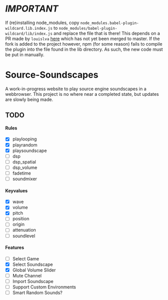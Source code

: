 # *IMPORTANT*

If (re)installing node_modules, copy `node_modules.babel-plugin-wildcard.lib.index.js` to `node_modules/babel-plugin-wildcard/lib/index.js` and replace the file that is there!
This depends on a PR made by `louislva` [here](https://github.com/vihanb/babel-plugin-wildcard/pull/33) which has not yet been merged to master. If the fork is added to the project however, npm (for some reason) fails to compile the plugin into the file found in the lib directory. As such, the new code must be put in manually.

# Source-Soundscapes

A work-in-progress website to play source engine soundscapes in a webbrowser. This project is no where near a completed state, but updates are slowly being made.

## TODO

#### Rules

- [X] playlooping
- [X] playrandom
- [X] playsoundscape
- [ ] dsp
- [ ] dsp_spatial
- [ ] dsp_volume
- [ ] fadetime
- [ ] soundmixer

#### Keyvalues

- [X] wave
- [X] volume
- [X] pitch
- [ ] position
- [ ] origin
- [ ] attenuation
- [ ] soundlevel 

#### Features

- [ ] Select Game
- [X] Select Soundscape
- [X] Global Volume Slider
- [ ] Mute Channel
- [ ] Import Soundscape
- [ ] Support Custom Environments
- [ ] Smart Random Sounds?